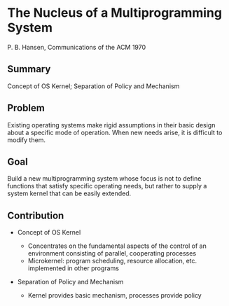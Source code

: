 # The Nucleus of a Multiprogramming System

P. B. Hansen, Communications of the ACM 1970

## Summary

Concept of OS Kernel; Separation of Policy and Mechanism

## Problem

Existing operating systems make rigid assumptions in their basic design about a specific mode of operation. When new needs arise, it is difficult to modify them.

## Goal

Build a new multiprogramming system whose focus is not to define functions that satisfy specific operating needs, but rather to supply a system kernel that can be easily extended.

## Contribution

* Concept of OS Kernel
  * Concentrates on the fundamental aspects of the control of an environment consisting of parallel, cooperating processes
  * Microkernel: program scheduling, resource allocation, etc. implemented in other programs

* Separation of Policy and Mechanism
  * Kernel provides basic mechanism, processes provide policy
